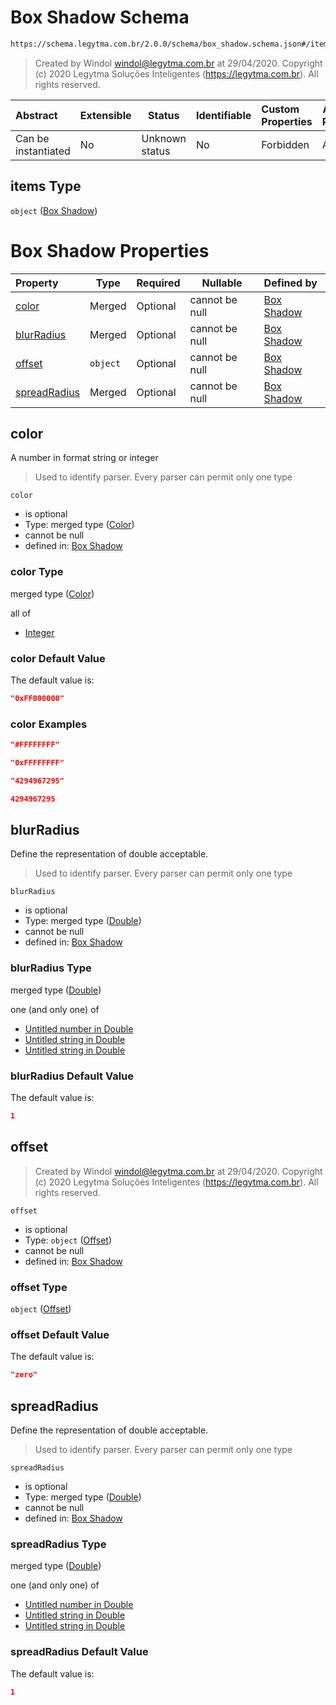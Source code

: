 # Box Shadow Schema

```txt
https://schema.legytma.com.br/2.0.0/schema/box_shadow.schema.json#/items
```




> Created by Windol [windol@legytma.com.br](mailto:windol@legytma.com.br) at 29/04/2020.
> Copyright (c) 2020 Legytma Soluções Inteligentes (<https://legytma.com.br>). All rights reserved.
>

| Abstract            | Extensible | Status         | Identifiable | Custom Properties | Additional Properties | Access Restrictions | Defined In                                                                                    |
| :------------------ | ---------- | -------------- | ------------ | :---------------- | --------------------- | ------------------- | --------------------------------------------------------------------------------------------- |
| Can be instantiated | No         | Unknown status | No           | Forbidden         | Allowed               | none                | [list_box_shadow.schema.json\*](../schema/list_box_shadow.schema.json) |

## items Type

`object` ([Box Shadow](list_box_shadow-box-shadow.md))

# Box Shadow Properties

| Property                      | Type     | Required | Nullable       | Defined by                                                                                                                                    |
| :---------------------------- | -------- | -------- | -------------- | :-------------------------------------------------------------------------------------------------------------------------------------------- |
| [color](#color)               | Merged   | Optional | cannot be null | [Box Shadow](box_shadow-properties-color.md)            |
| [blurRadius](#blurRadius)     | Merged   | Optional | cannot be null | [Box Shadow](box_shadow-properties-double.md)     |
| [offset](#offset)             | `object` | Optional | cannot be null | [Box Shadow](box_shadow-properties-offset.md)         |
| [spreadRadius](#spreadRadius) | Merged   | Optional | cannot be null | [Box Shadow](box_shadow-properties-double-1.md) |

## color

A number in format string or integer


> Used to identify parser. Every parser can permit only one type
>

`color`

-   is optional
-   Type: merged type ([Color](box_shadow-properties-color.md))
-   cannot be null
-   defined in: [Box Shadow](box_shadow-properties-color.md)

### color Type

merged type ([Color](box_shadow-properties-color.md))

all of

-   [Integer](color-allof-integer.md)

### color Default Value

The default value is:

```json
"0xFF000000"
```

### color Examples

```json
"#FFFFFFFF"
```

```json
"0xFFFFFFFF"
```

```json
"4294967295"
```

```json
4294967295
```

## blurRadius

Define the representation of double acceptable.


> Used to identify parser. Every parser can permit only one type
>

`blurRadius`

-   is optional
-   Type: merged type ([Double](box_shadow-properties-double.md))
-   cannot be null
-   defined in: [Box Shadow](box_shadow-properties-double.md)

### blurRadius Type

merged type ([Double](box_shadow-properties-double.md))

one (and only one) of

-   [Untitled number in Double](double-oneof-0.md)
-   [Untitled string in Double](double-oneof-1.md)
-   [Untitled string in Double](double-oneof-2.md)

### blurRadius Default Value

The default value is:

```json
1
```

## offset




> Created by Windol [windol@legytma.com.br](mailto:windol@legytma.com.br) at 29/04/2020.
> Copyright (c) 2020 Legytma Soluções Inteligentes (<https://legytma.com.br>). All rights reserved.
>

`offset`

-   is optional
-   Type: `object` ([Offset](box_shadow-properties-offset.md))
-   cannot be null
-   defined in: [Box Shadow](box_shadow-properties-offset.md)

### offset Type

`object` ([Offset](box_shadow-properties-offset.md))

### offset Default Value

The default value is:

```json
"zero"
```

## spreadRadius

Define the representation of double acceptable.


> Used to identify parser. Every parser can permit only one type
>

`spreadRadius`

-   is optional
-   Type: merged type ([Double](box_shadow-properties-double-1.md))
-   cannot be null
-   defined in: [Box Shadow](box_shadow-properties-double-1.md)

### spreadRadius Type

merged type ([Double](box_shadow-properties-double-1.md))

one (and only one) of

-   [Untitled number in Double](double-oneof-0.md)
-   [Untitled string in Double](double-oneof-1.md)
-   [Untitled string in Double](double-oneof-2.md)

### spreadRadius Default Value

The default value is:

```json
1
```
